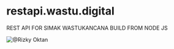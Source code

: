 # restapi.wastu.digital
REST API FOR SIMAK WASTUKANCANA BUILD FROM NODE JS

![@Rizky Oktan](https://rzoktan.tech)
